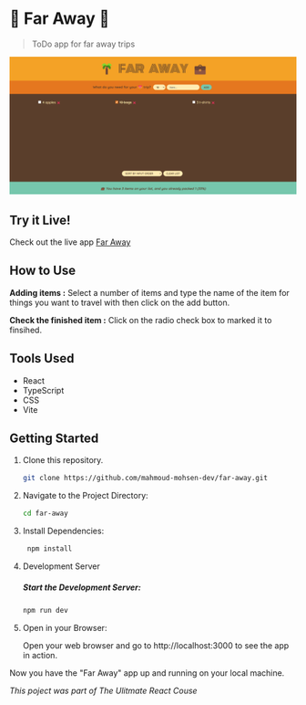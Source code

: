 # 🌴 Far Away 💼

> ToDo app for far away trips

<img src='./public/faraway-preview.png'></img>

## Try it Live!

Check out the live app [Far Away](https://far-away-demo.vercel.app/)

## How to Use

**Adding items :** Select a number of items and type the name of the item for things you want to travel with then click on the add button.

**Check the finished item :** Click on the radio check box to marked it to finsihed.

## Tools Used

-   React
-   TypeScript
-   CSS
-   Vite

## Getting Started

1. Clone this repository.

    ```bash
    git clone https://github.com/mahmoud-mohsen-dev/far-away.git
    ```

2. Navigate to the Project Directory:
    ```bash
    cd far-away
    ```
3. Install Dependencies:

    ```bash
     npm install
    ```

4. Development Server

    ##### Start the Development Server:

    ```bash
    npm run dev
    ```

5. Open in your Browser:

    Open your web browser and go to http://localhost:3000 to see the app in action.

Now you have the "Far Away" app up and running on your local machine.

_This poject was part of The Ulitmate React Couse_
